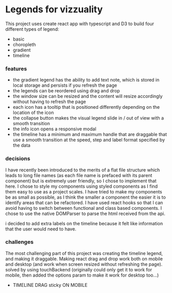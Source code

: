 # Legends for vizzuality

This project uses create react app with typescript and D3 to build four different types of legend:

- basic
- choropleth
- gradient
- timeline

### features

- the gradient legend has the ability to add text note, which is stored in local storage and persists if you refresh the page
- the legends can be reordered using drag and drop
- the window size can be resized and the content will resize accordingly without having to refresh the page
- each icon has a tooltip that is positioned differently depending on the location of the icon
- the collapse button makes the visual legend slide in / out of view with a smooth transition
- the info icon opens a responsive modal
- the timeline has a minimum and maximum handle that are draggable that use a smooth transition at the speed, step and label format specified by the data

### decisions

I have recently been introduced to the merits of a flat file structure which leads to long file names (as each file name is prefaced with its parent component) but is extremely user friendly, so I chose to implement that here. I chose to style my components using styled components as I find them easy to use as a project scales. I have tried to make my components be as small as possible, as I think the smaller a component the easier it is to identify areas that can be refactored. I have used react hooks so that I can avoid having to switch between functional and class based components. I chose to use the native DOMParser to parse the html received from the api.

i decided to add extra labels on the timeline because it felt like information that the user would need to have.

### challenges

The most challenging part of this project was creating the timeline legend, and making it draggable.
Making react drag and drop work both on mobile and desktop (and work when screen resized without refreshing the page). solved by using touchBackend (originally could only get it to work for mobile, then added the options param to make it work for desktop too...)

- TIMELINE DRAG sticky ON MOBILE
